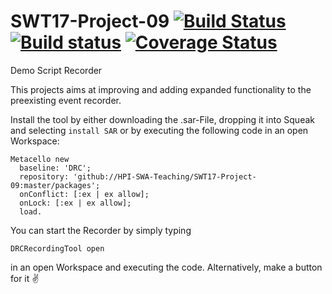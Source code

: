 # SWT17-Project-09 [![Build Status](https://travis-ci.org/HPI-SWA-Teaching/SWT17-Project-09.svg?branch=master)](https://travis-ci.org/HPI-SWA-Teaching/SWT17-Project-09) [![Build status](https://ci.appveyor.com/api/projects/status/x7objt2tk3m7mx34?svg=true)](https://ci.appveyor.com/project/fyndalf/swt17-project-09) [![Coverage Status](https://coveralls.io/repos/github/HPI-SWA-Teaching/SWT17-Project-09/badge.svg)](https://coveralls.io/github/HPI-SWA-Teaching/SWT17-Project-09)
Demo Script Recorder

This projects aims at improving and adding expanded functionality to the preexisting event recorder.

Install the tool by either downloading the .sar-File, dropping it into Squeak and selecting `install SAR` or by executing the following code in an open Workspace:
```Smalltalk
Metacello new
  baseline: 'DRC';
  repository: 'github://HPI-SWA-Teaching/SWT17-Project-09:master/packages';
  onConflict: [:ex | ex allow];
  onLock: [:ex | ex allow];
  load.
```

You can start the Recorder by simply typing 
```Smalltalk
DRCRecordingTool open
```
in an open Workspace and executing the code. Alternatively, make a button for it  :v:
